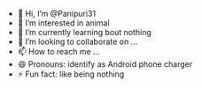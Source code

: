 - 👋 Hi, I’m @Panipuri31
- 👀 I’m interested in animal
- 🌱 I’m currently learning bout nothing
- 💞️ I’m looking to collaborate on ...
- 📫 How to reach me ...
- 😄 Pronouns: identify as Android phone charger
- ⚡ Fun fact: like being nothing 

<!---
Panipuri31/Panipuri31 is a ✨ special ✨ repository because its `README.md` (this file) appears on your GitHub profile.
You can click the Preview link to take a look at your changes.
--->
